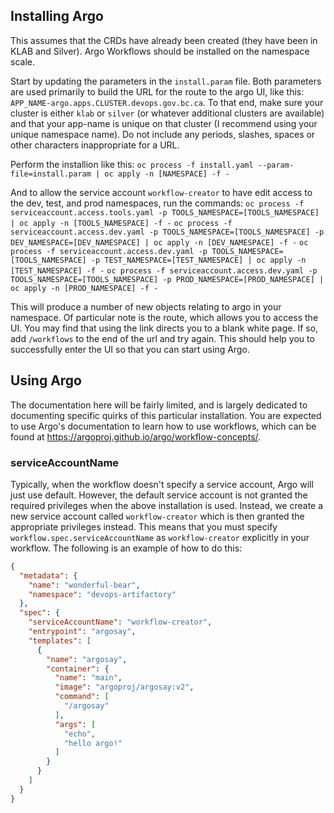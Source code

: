 ## Installing Argo

This assumes that the CRDs have already been created (they have been in KLAB and Silver). Argo Workflows should be installed on the namespace scale.

Start by updating the parameters in the `install.param` file. 
Both parameters are used primarily to build the URL for the route to the argo UI, like this: `APP_NAME-argo.apps.CLUSTER.devops.gov.bc.ca`.
To that end, make sure your cluster is either `klab` or `silver` (or whatever additional clusters are available) and that your app-name is unique on that cluster (I recommend using your unique namespace name).
Do not include any periods, slashes, spaces or other characters inappropriate for a URL. 

Perform the installion like this: 
`oc process -f install.yaml --param-file=install.param | oc apply -n [NAMESPACE] -f -`

And to allow the service account `workflow-creator` to have edit access to the dev, test, and prod namespaces, run the commands:
`oc process -f serviceaccount.access.tools.yaml -p TOOLS_NAMESPACE=[TOOLS_NAMESPACE] | oc apply -n [TOOLS_NAMESPACE] -f -`
`oc process -f serviceaccount.access.dev.yaml -p TOOLS_NAMESPACE=[TOOLS_NAMESPACE] -p DEV_NAMESPACE=[DEV_NAMESPACE] | oc apply -n [DEV_NAMESPACE] -f -`
`oc process -f serviceaccount.access.dev.yaml -p TOOLS_NAMESPACE=[TOOLS_NAMESPACE] -p TEST_NAMESPACE=[TEST_NAMESPACE] | oc apply -n [TEST_NAMESPACE] -f -`
`oc process -f serviceaccount.access.dev.yaml -p TOOLS_NAMESPACE=[TOOLS_NAMESPACE] -p PROD_NAMESPACE=[PROD_NAMESPACE] | oc apply -n [PROD_NAMESPACE] -f -`

This will produce a number of new objects relating to argo in your namespace. 
Of particular note is the route, which allows you to access the UI.
You may find that using the link directs you to a blank white page. If so, add `/workflows` to the end of the url and try again.
This should help you to successfully enter the UI so that you can start using Argo.

## Using Argo

The documentation here will be fairly limited, and is largely dedicated to documenting specific quirks of this particular installation. 
You are expected to use Argo's documentation to learn how to use workflows, which can be found at https://argoproj.github.io/argo/workflow-concepts/. 

### serviceAccountName

Typically, when the workflow doesn't specify a service account, Argo will just use default. 
However, the default service account is not granted the required privileges when the above installation is used.
Instead, we create a new service account called `workflow-creator` which is then granted the appropriate privileges instead.
This means that you must specify `workflow.spec.serviceAccountName` as `workflow-creator` explicitly in your workflow.
The following is an example of how to do this:

```json
{
  "metadata": {
    "name": "wonderful-bear",
    "namespace": "devops-artifactory"
  },
  "spec": {
    "serviceAccountName": "workflow-creator",
    "entrypoint": "argosay",
    "templates": [
      {
        "name": "argosay",
        "container": {
          "name": "main",
          "image": "argoproj/argosay:v2",
          "command": [
            "/argosay"
          ],
          "args": [
            "echo",
            "hello argo!"
          ]
        }
      }
    ]
  }
}
```
